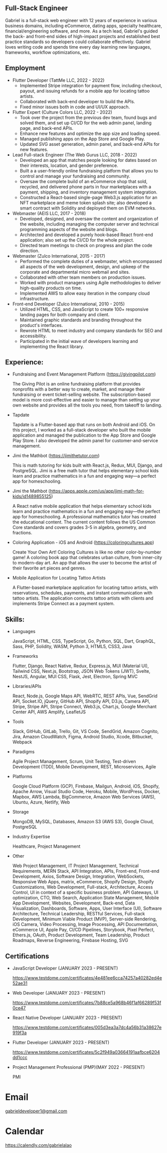 
## Full-Stack Engineer


Gabriel is a full-stack web engineer with 12 years of experience in various business domains, including eCommerce, dating apps, specialty healthcare, financial/engineering software, and more. As a tech lead, Gabriel's guided the back- and front-end sides of high-impact projects and established best practice standards so developers could collaborate effectively. Gabriel loves writing code and spends time every day learning new languages, frameworks,  workflow optimizations, etc.


## Employment

- Flutter Developer (TattMe LLC, 2022 - 2022)
  - Implemented Stripe integration for payment flow, including checkout, payout, and issuing refunds for a mobile app for locating tattoo artists.
  - Collaborated with back-end developer to build the APIs.
  - Fixed minor issues both in code and UI/UX approach.
- Flutter Expert (Culture Colors LLC, 2022 - 2022)
  - Took over the project from the previous dev team, found bugs and solved them, and set up CI/CD for the web admin panel, landing page, and back-end APIs.
  - Enhance new features and optimize the app size and loading speed.
  - Managed publishing apps on the App Store and Google Play.
  - Updated SVG asset generation, admin panel, and back-end APIs for new features.
- Lead Full-stack Engineer (The Web Gurus LLC, 2018 - 2022)
  - Developed an app that matches people looking for dates based on their interests, location, and gender preference.
  - Built a a user-friendly online fundraising platform that allows you to control and manage your fundraising and community.
  - Oversaw the complete build of an eCommerce shop that sold, recycled, and delivered phone parts in four marketplaces with a payment, shipping, and inventory management system integration.
  - Constructed a React-based single-page Web3.js application for an NFT marketplace and meme token splash site; also developed a smart contract with Solidity and deployed them on EVM networks.
- Webmaster (AEIS LLC, 2017 - 2018)
  - Developed, designed, and oversaw the content and organization of the website, including managing the computer server and technical programming aspects of the website and blogs.
  - Architected and developed a purely hook-based React front-end application; also set up the CI/CD for the whole project.
  - Directed team meetings to check on progress and plan the code direction.
- Webmaster (Zulco International, 2015 - 2017)
  - Performed the complete duties of a webmaster, which encompassed all aspects of the web development, design, and upkeep of the corporate and departmental micro webmail and sites.
  - Collaborated with other team members on production issues.
  - Worked with product managers using Agile methodologies to deliver high-quality products on time.
  - Implemented AWS to allow easy iteration in the company cloud infrastructure.
- Front-end Developer (Zulco International, 2010 - 2015)
  - Utilized HTML, CSS, and JavaScript to create 100+ responsive landing pages for both company and client.
  - Maintained graphic standards and branding throughout the product's interfaces.
  - Rewrote HTML to meet industry and company standards for SEO and accessibility.
  - Participated in the initial wave of developers learning and implementing the React library.

## Experience:

- Fundraising and Event Management Platform (https://givingpilot.com)
  
  The Giving Pilot is an online fundraising platform that provides nonprofits with a better way to create, market, and manage their fundraising or event ticket-selling website. The subscription-based model is more cost-effective and easier to manage than setting up your own website and provides all the tools you need, from takeoff to landing.

- Tapdate

  Tapdate is a Flutter-based app that runs on both Android and iOS.
  On this project, I worked as a full-stack developer who built the mobile application and managed the publication to the App Store and Google Play Store. I also developed the admin panel for customer-and-service management.

- Jimi the Mathbot (https://jimithetutor.com)

  This is math tutoring for kids built with React.js, Redux, MUI, Django, and PostgreSQL. Jimi is a free math tutor that helps elementary school kids learn and practice mathematics in a fun and engaging way—a perfect app for homeschooling.

- Jimi the Mathbot (https://apps.apple.com/us/app/jimi-math-for-kids/id1489855125)

  A React native mobile application that helps elementary school kids learn and practice mathematics in a fun and engaging way—the perfect app for homeschooling. A professional mathematics tutor has created the educational content. The current content follows the US Common Core standards and covers grades 3-5 in algebra, geometry, and fractions.
  
- Coloring Application - iOS and Android (https://coloringcultures.app)

  Create Your Own Art! Coloring Cultures is like no other color-by-number game! A coloring book app that celebrates urban culture, from inner-city to modern-day art. An app that allows the user to become the artist of their favorite art pieces and genres.
  
- Mobile Application for Locating Tattoo Artists

  A Flutter-based marketplace application for locating tattoo artists, with reservations, schedules, payments, and instant communication with tattoo artists.
  The application connects tattoo artists with clients and implements Stripe Connect as a payment system.

## Skills:

- Languages

  JavaScript, HTML, CSS, TypeScript, Go, Python, SQL, Dart, GraphQL, Sass, PHP, Solidity, WASM, Python 3, HTML5, CSS3, Java

- Frameworks

  Flutter, Django, React Native, Redux, Express.js, MUI (Material UI), Tailwind CSS, Next.js, Bootstrap, JSON Web Tokens (JWT), Svelte, NestJS, Angular, MUI CSS, Flask, Jest, Electron, Spring MVC

- Libraries/APIs

  React, Node.js, Google Maps API, WebRTC, REST APIs, Vue, SendGrid API, Socket.IO, jQuery, GitHub API, Shopify API, D3.js, Camera API, Stripe, Stripe API, Stripe Connect, Web3.js, Chart.js, Google Merchant Center API, AWS Amplify, LeafletJS

- Tools

  Slack, GitHub, GitLab, Trello, Git, VS Code, SendGrid, Amazon Cognito, Jira, Amazon CloudWatch, Figma, Android Studio, Xcode, Bitbucket, Webpack

- Paradigms

  Agile Project Management, Scrum, Unit Testing, Test-driven Development (TDD), Mobile Development, REST, Microservices, Agile

- Platforms

  Google Cloud Platform (GCP), Firebase, Mailgun, Android, iOS, Shopify, Apache Arrow, Visual Studio Code, Heroku, Mobile, WordPress, Docker, Mapbox, AWS Lambda, BigCommerce, Amazon Web Services (AWS), Ubuntu, Azure, Netlify, Web

- Storage

  MongoDB, MySQL, Databases, Amazon S3 (AWS S3), Google Cloud, PostgreSQL

- Industry Expertise

  Healthcare, Project Management

- Other

  Web Project Management, IT Project Management, Technical Requirements, MERN Stack, API Integration, APIs, Front-end, Front-end Development, Axios, Software Design, Integration, WebSockets, Responsive Web Apps, matrix, eCommerce, Shopify Design, Shopify Customizations, Web Development, Full-stack, Architecture, Access Control, UI in context of a specific business problem, API Gateways, UI optimization, CTO, Web Search, Application State Management, Mobile App Development, Websites, Development, Back-end, Data Visualization, Dashboards, Software, Apps, User Interface (UI), Software Architecture, Technical Leadership, RESTful Services, Full-stack Development, Minimum Viable Product (MVP), Server-side Rendering, iOS Camera, Video Processing, Image Processing, API Documentation, eCommerce UI, Apple Pay, CI/CD Pipelines, Storybook, Pixel Perfect, Ethers.js, OAuth, Product Development, Team Leadership, Product Roadmaps, Reverse Engineering, Firebase Hosting, SVG

## Certifications
- JavaScript Developer (JANUARY 2023 - PRESENT)
  
  https://www.testdome.com/certificates/4e481ee6cca74257a40282ed4e52ae31
- Web Developer (JANUARY 2023 - PRESENT)
  
  https://www.testdome.com/certificates/7b88ce5a968b46f1af66289f53f0ce47
- React Native Developer (JANUARY 2023 - PRESENT)
  
  https://www.testdome.com/certificates/005d3ea3a7dc4a56b31a38627e919f3a
- Flutter Developer (JANUARY 2023 - PRESENT)
  
  https://www.testdome.com/certificates/5c2f949a03664191aafbce6204dd1ccc
- Project Management Professional (PMP)(MAY 2022 - PRESENT)
  
  PMI


# Email

gabrieldeveloper1@gmail.com

# Calendar

https://calendly.com/gabrielalao

